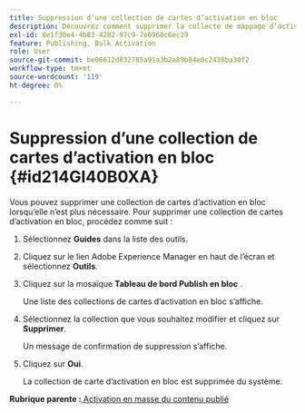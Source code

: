 ```yaml
---
title: Suppression d’une collection de cartes d’activation en bloc
description: Découvrez comment supprimer la collecte de mappage d’activation en bloc dans AEM Guides.
exl-id: 8e1f30e4-4b83-4282-97c9-7e6960c6ec19
feature: Publishing, Bulk Activation
role: User
source-git-commit: be06612d832785a91a3b2a89b84e0c2438ba30f2
workflow-type: tm+mt
source-wordcount: '119'
ht-degree: 0%

---
```


# Suppression d’une collection de cartes d’activation en bloc {#id214GI40B0XA}

Vous pouvez supprimer une collection de cartes d’activation en bloc lorsqu’elle n’est plus nécessaire. Pour supprimer une collection de cartes d’activation en bloc, procédez comme suit :

1. Sélectionnez **Guides** dans la liste des outils.

1. Cliquez sur le lien Adobe Experience Manager en haut de l’écran et sélectionnez **Outils**.

1. Cliquez sur la mosaïque **Tableau de bord Publish en bloc** .

   Une liste des collections de cartes d’activation en bloc s’affiche.

1. Sélectionnez la collection que vous souhaitez modifier et cliquez sur **Supprimer**.

   Un message de confirmation de suppression s’affiche.

1. Cliquez sur **Oui**.

   La collection de carte d’activation en bloc est supprimée du système.


**Rubrique parente :**[ Activation en masse du contenu publié](conf-bulk-activation.md)
